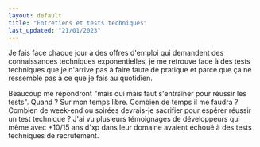 ```yaml
---
layout: default
title: "Entretiens et tests techniques"
last_updated: "21/01/2023"
---
```



Je fais face chaque jour à des offres d'emploi qui demandent des connaissances techniques exponentielles, je me retrouve face à des tests techniques que je n'arrive pas à faire faute de pratique et parce que ça ne ressemble pas à ce que je fais au quotidien.

Beaucoup me répondront "mais oui mais faut s'entraîner pour réussir les tests". Quand ? Sur mon temps libre. Combien de temps il me faudra ? Combien de week-end ou soirées devrais-je sacrifier pour espérer réussir un test technique ? J'ai vu plusieurs témoignages de développeurs qui même avec +10/15 ans d'xp dans leur domaine avaient échoué à des tests techniques de recrutement.
